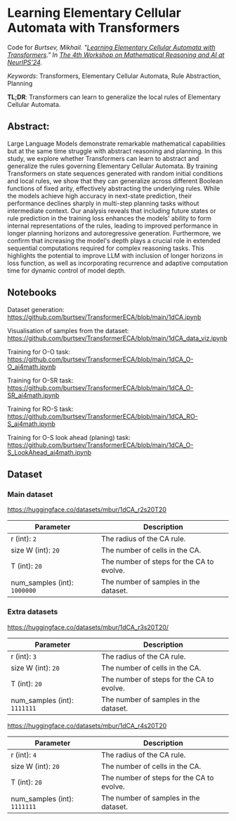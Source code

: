 # Learning Elementary Cellular Automata with Transformers

Code for _Burtsev, Mikhail. "[Learning Elementary Cellular Automata with Transformers](https://openreview.net/forum?id=rROdzn4DSb)." In [The 4th Workshop on Mathematical Reasoning and AI at NeurIPS'24](https://mathai2024.github.io/)._

_Keywords_: Transformers, Elementary Cellular Automata, Rule Abstraction, Planning

**TL;DR**: Transformers can learn to generalize the local rules of Elementary Cellular Automata.

## Abstract:

Large Language Models demonstrate remarkable mathematical capabilities but at the same time struggle with abstract reasoning and planning. In this study, we explore whether Transformers can learn to abstract and generalize the rules governing Elementary Cellular Automata. By training Transformers on state sequences generated with random initial conditions and local rules, we show that they can generalize across different Boolean functions of fixed arity, effectively abstracting the underlying rules. While the models achieve high accuracy in next-state prediction, their performance declines sharply in multi-step planning tasks without intermediate context. Our analysis reveals that including future states or rule prediction in the training loss enhances the models' ability to form internal representations of the rules, leading to improved performance in longer planning horizons and autoregressive generation. Furthermore, we confirm that increasing the model's depth plays a crucial role in extended sequential computations required for complex reasoning tasks. This highlights the potential to improve LLM with inclusion of longer horizons in loss function, as well as incorporating recurrence and adaptive computation time for dynamic control of model depth.

## Notebooks

Dataset generation: https://github.com/burtsev/TransformerECA/blob/main/1dCA.ipynb

Visualisation of samples from the dataset: https://github.com/burtsev/TransformerECA/blob/main/1dCA_data_viz.ipynb

Training for O-O task: https://github.com/burtsev/TransformerECA/blob/main/1dCA_O-O_ai4math.ipynb

Training for O-SR task: https://github.com/burtsev/TransformerECA/blob/main/1dCA_O-SR_ai4math.ipynb

Training for RO-S task: https://github.com/burtsev/TransformerECA/blob/main/1dCA_RO-S_ai4math.ipynb

Training for O-S look ahead (planing) task: https://github.com/burtsev/TransformerECA/blob/main/1dCA_O-S_LookAhead_ai4math.ipynb

## Dataset

### Main dataset 

https://huggingface.co/datasets/mbur/1dCA_r2s20T20

| Parameter         | Description                                |
|-------------------|--------------------------------------------|
| r (int): `2`    | The radius of the CA rule.                 |
| size W (int): `20` | The number of cells in the CA.             |
| T (int): `20`    | The number of steps for the CA to evolve.  |
| num_samples (int): `1000000` | The number of samples in the dataset. |

### Extra datasets

https://huggingface.co/datasets/mbur/1dCA_r3s20T20/

| Parameter         | Description                                |
|-------------------|--------------------------------------------|
| r (int): `3`    | The radius of the CA rule.                 |
| size W (int): `20` | The number of cells in the CA.             |
| T (int): `20`    | The number of steps for the CA to evolve.  |
| num_samples (int): `1111111` | The number of samples in the dataset. |

https://huggingface.co/datasets/mbur/1dCA_r4s20T20

| Parameter         | Description                                |
|-------------------|--------------------------------------------|
| r (int): `4`    | The radius of the CA rule.                 |
| size W (int): `20` | The number of cells in the CA.             |
| T (int): `20`    | The number of steps for the CA to evolve.  |
| num_samples (int): `1111111` | The number of samples in the dataset. |
